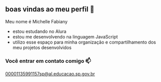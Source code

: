 ## boas vindas ao meu perfil 💙

Meu nome é Michelle Fabiany

- estou estudando no Alura 
- estou me desenvolvendo na linguagem JavaScript
- utilizo esse espaço para minha organizaçâo e compartilhamento dos meu projetos desenvolvidos

 ### Você entrar em contato comigo 📫

 00001135991157sp@al.educacao.sp.gov.br
